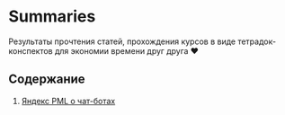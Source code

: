 # Summaries

Результаты прочтения статей, прохождения курсов в виде тетрадок-конспектов для экономии времени друг друга ❤️

## Содержание

1. [Яндекс PML о чат-ботах](notebooks/Youtube-семинар%20Яндекса%20о%20чат-ботах.ipynb)
